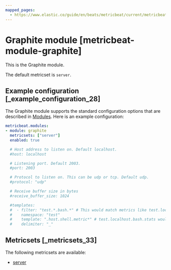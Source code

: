```yaml
---
mapped_pages:
  - https://www.elastic.co/guide/en/beats/metricbeat/current/metricbeat-module-graphite.html
---
```


# Graphite module [metricbeat-module-graphite]

This is the Graphite module.

The default metricset is `server`.


## Example configuration [_example_configuration_28]

The Graphite module supports the standard configuration options that are described in [Modules](/reference/metricbeat/configuration-metricbeat.md). Here is an example configuration:

```yaml
metricbeat.modules:
- module: graphite
  metricsets: ["server"]
  enabled: true

  # Host address to listen on. Default localhost.
  #host: localhost

  # Listening port. Default 2003.
  #port: 2003

  # Protocol to listen on. This can be udp or tcp. Default udp.
  #protocol: "udp"

  # Receive buffer size in bytes
  #receive_buffer_size: 1024

  #templates:
  #  - filter: "test.*.bash.*" # This would match metrics like test.localhost.bash.stats
  #    namespace: "test"
  #    template: ".host.shell.metric*" # test.localhost.bash.stats would become metric=stats and tags host=localhost,shell=bash
  #    delimiter: "_"
```


## Metricsets [_metricsets_33]

The following metricsets are available:

* [server](/reference/metricbeat/metricbeat-metricset-graphite-server.md)


